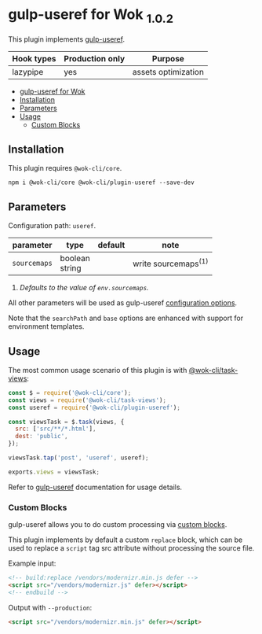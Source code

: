 # gulp-useref for Wok <sub>1.0.2<sub>

This plugin implements [gulp-useref](https://www.npmjs.com/package/gulp-useref).

| Hook types | Production only | Purpose             |
| ---------- | --------------- | ------------------- |
| lazypipe   | yes             | assets optimization |

<!-- TOC -->

- [gulp-useref for Wok](#gulp-useref-for-wok)
- [Installation](#installation)
- [Parameters](#parameters)
- [Usage](#usage)
  - [Custom Blocks](#custom-blocks)

<!-- /TOC -->

## Installation

This plugin requires `@wok-cli/core`.

```
npm i @wok-cli/core @wok-cli/plugin-useref --save-dev
```

## Parameters

Configuration path: `useref`.

| parameter    | type              | default | note                           |
| ------------ | ----------------- | ------- | ------------------------------ |
| `sourcemaps` | boolean<br>string |         | write sourcemaps<sup>(1)</sup> |

1. _Defaults to the value of `env.sourcemaps`._

All other parameters will be used as gulp-useref [configuration options](https://www.npmjs.com/package/gulp-useref#options).

Note that the `searchPath` and `base` options are enhanced with support for environment templates.

## Usage

The most common usage scenario of this plugin is with [@wok-cli/task-views](#TODO):

```js
const $ = require('@wok-cli/core');
const views = require('@wok-cli/task-views');
const useref = require('@wok-cli/plugin-useref');

const viewsTask = $.task(views, {
  src: ['src/**/*.html'],
  dest: 'public',
});

viewsTask.tap('post', 'useref', useref);

exports.views = viewsTask;
```

Refer to [gulp-useref](https://www.npmjs.com/package/gulp-useref) documentation for usage details.

### Custom Blocks

gulp-useref allows you to do custom processing via [custom blocks](https://github.com/jonkemp/useref#custom-blocks).

This plugin implements by default a custom `replace` block, which can be used to replace a `script` tag src attribute without processing the source file.

Example input:

```html
<!-- build:replace /vendors/modernizr.min.js defer -->
<script src="/vendors/modernizr.js" defer></script>
<!-- endbuild -->
```

Output with `--production`:

```html
<script src="/vendors/modernizr.min.js" defer></script>
```
